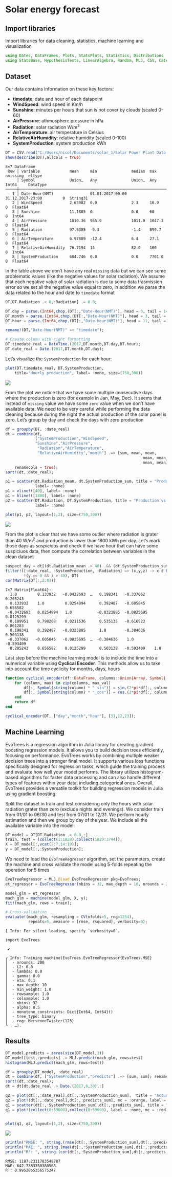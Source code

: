 Solar energy forecast
================

## Import libraries

Import libraries for data cleaning, statistics, machine learning and
visualization

``` julia
using Dates, DataFrames, Plots, StatsPlots, Statistics, Distributions
using StatsBase, HypothesisTests, LinearAlgebra, Random, MLJ, CSV, CategoricalArrays 
```

## Dataset

Our data contains information on these key factors:

- **timedate**: date and hour of each datapoint
- **WindSpeed**: wind speed in Km/h
- **Sunshine**: minutes per hours that sun is not cover by clouds
  (scaled 0-60)
- **AirPressure**: athmosphere pressure in hPa
- **Radiation**: solar radiation W/m<sup>2</sup>
- **AirTemperature**: air temperature in Celsius
- **RelativeAirHumidity**: relative humidity (scaled 0-100)
- **SystemProduction**: system production kWh

``` julia
DT = CSV.read("C:/Users/nicol/Documents/solar_1/Solar Power Plant Data.csv", DataFrame);
show(describe(DT),allcols = true)
```

    8×7 DataFrame
     Row │ variable             mean     min               median  max               nmissing  eltype   
         │ Symbol               Union…   Any               Union…  Any               Int64     DataType 
    ─────┼──────────────────────────────────────────────────────────────────────────────────────────────
       1 │ Date-Hour(NMT)                01.01.2017-00:00          31.12.2017-23:00         0  String31
       2 │ WindSpeed            2.63982  0.0               2.3     10.9                     0  Float64
       3 │ Sunshine             11.1805  0                 0.0     60                       0  Int64
       4 │ AirPressure          1010.36  965.9             1011.0  1047.3                   0  Float64
       5 │ Radiation            97.5385  -9.3              -1.4    899.7                    0  Float64
       6 │ AirTemperature       6.97889  -12.4             6.4     27.1                     0  Float64
       7 │ RelativeAirHumidity  76.7194  13                82.0    100                      0  Int64
       8 │ SystemProduction     684.746  0.0               0.0     7701.0                   0  Float64

In the table above we don’t have any real `missing` data but we can see
some problematic values (like the negative values for solar radiation).
We assume that each negative value of solar radiation is due to some
data trasmission error so we set all the negative value equal to zero,
in addition we parse the data related to the hour and date to `timedate`
format

``` julia
DT[DT.Radiation .< 0,:Radiation] .= 0.0;

DT.day = parse.(Int64,chop.(DT[:,"Date-Hour(NMT)"], head = 0, tail = 14))
DT.month = parse.(Int64,chop.(DT[:,"Date-Hour(NMT)"], head = 3, tail = 11))
DT.hour = parse.(Int64,chop.(DT[:,"Date-Hour(NMT)"], head = 11, tail = 3));

rename!(DT,"Date-Hour(NMT)" => "timedate");

# Create column with right formatting
DT.timedate_real = DateTime.(2017,DT.month,DT.day,DT.hour);
DT.date_real = Date.(2017,DT.month,DT.day);
```

Let’s visualize the `SystemProduction` for each hour:

``` julia
plot(DT.timedate_real, DT.SystemProduction, 
    title="Hourly production", label= :none, size=(750,300))
```

![](solar_forecast_files/figure-commonmark/cell-5-output-1.svg)

From the plot we notice that we have some multiple consecutive days
where the production is zero (for example in Jan, May, Dec). It seems
that instead of `missing` value we have some `zero` value when we don’t
have available data. We need to be very careful while performing the
data cleaning because during the night the actual production of the
solar panel is zero. Let’s group by day and check the days with zero
production

``` julia
df = groupby(DT, :date_real)
dt = combine(df, 
             ["SystemProduction","WindSpeed",
             "Sunshine","AirPressure",
              "Radiation","AirTemperature",
              "RelativeAirHumidity","month"] .=> [sum, mean, mean, 
                                                            mean, mean, mean, 
                                                            mean, mean]; 
    renamecols = true);
sort!(dt,:date_real);

p1 = scatter(dt.Radiation_mean, dt.SystemProduction_sum, title = "Production vs Radiation (day)", 
             label= :none)
p1 = vline!([40], label= :none)
p1 = hline!([1800], label= :none)
p2 = scatter(DT.Radiation, DT.SystemProduction, title = "Production vs Radiation (hour)", 
             label= :none)

plot(p1, p2, layout=(1,2), size=(750,300))
```

![](solar_forecast_files/figure-commonmark/cell-6-output-1.svg)

From the plot is clear that we have some outlier where radiation is
grater than 40 W/m<sup>2</sup> and production is lower than 1800 kWh per
day. Let’s mark those days as *suspicious* and check if we have hour
that can have some suspiciuos data, then compute the correlation between
variables in the clean dataset

``` julia
suspect_day = dt[(dt.Radiation_mean .> 40) .&& (dt.SystemProduction_sum .< 1800),:date_real]
filter!([:date_real, :SystemProduction, :Radiation] => (x,y,z) -> x ∉ Ref(suspect_day) && 
        !(y == 0 && z > 40), DT)
cor(Matrix(DT[:,2:8]))
```

    7×7 Matrix{Float64}:
      1.0         0.133932   -0.0432693  …   0.198341   -0.337062    0.205243
      0.133932    1.0         0.0254894      0.392487   -0.605845    0.656582
     -0.0432693   0.0254894   1.0           -0.0323885  -0.0825695   0.0125299
      0.189951    0.798208    0.0211536      0.535135   -0.616523    0.861283
      0.198341    0.392487   -0.0323885      1.0        -0.384636    0.503138
     -0.337062   -0.605845   -0.0825695  …  -0.384636    1.0        -0.593409
      0.205243    0.656582    0.0125299      0.503138   -0.593409    1.0

Last step before the machine learning model is to include the time into
a numerical variable using **Cyclical Encoder**. This methods allow us
to take into account the time cyclicity for months, days, hours

``` julia
function cyclical_encoder(df::DataFrame, columns::Union{Array, Symbol}, max_val::Union{Array, Int} )
    for (column, max) in zip(columns, max_val)        
        df[:, Symbol(string(column) * "_sin")] = sin.(2*pi*df[:, column]/max)
        df[:, Symbol(string(column) * "_cos")] = cos.(2*pi*df[:, column]/max)
    end
    return df
end

cyclical_encoder(DT, ["day","month","hour"], [31,12,23]);
```

## Machine Learning

EvoTrees is a regression algorithm in Julia library for creating
gradient boosting regression models. It allows you to build decision
trees efficiently, focusing on performance. EvoTrees works by combining
multiple weaker decision trees into a stronger final model. It supports
various loss functions specifically designed for regression tasks, which
guide the training process and evaluate how well your model performs.
The library utilizes histogram-based algorithms for faster data
processing and can also handle different types of features within your
data, including categorical ones. Overall, EvoTrees provides a versatile
toolkit for building regression models in Julia using gradient boosting.

Split the dataset in train and test considering only the hours with
solar radiation grater than zero (exclude nights and evenings). We
consider train from 01/01 to 06/30 and test from 07/01 to 12/31. We
perform hourly estimation and then we group by day of the year. We
include all the available variable into the model:

``` julia
DT_model = DT[DT.Radiation .> 0.0,:]
train, test = (collect(1:1828),collect(1829:3744));
X = DT_model[:,vcat(2:7,14:19)];
y = DT_model[:,:SystemProduction];
```

We need to load the `EvoTreeRegressor` algorithm, set the parameters,
create the machine and cross validate the model using 5-folds repeating
the operation for 5 times

``` julia
EvoTreeRegressor = MLJ.@load EvoTreeRegressor pkg=EvoTrees;
et_regressor = EvoTreeRegressor(nbins = 32, max_depth = 10, nrounds = 200);

model_glm = et_regressor
mach_glm = machine(model_glm, X, y); 
fit!(mach_glm, rows = train);

# Cross-validation
evaluate!(mach_glm, resampling = CV(nfolds=5, rng=1234), 
          repeats=5, measure = [rmse, rsquared], verbosity=0);
```

    [ Info: For silent loading, specify `verbosity=0`. 

    import EvoTrees

     ✔

    ┌ Info: Training machine(EvoTrees.EvoTreeRegressor{EvoTrees.MSE}
    │  - nrounds: 200
    │  - L2: 0.0
    │  - lambda: 0.0
    │  - gamma: 0.0
    │  - eta: 0.1
    │  - max_depth: 10
    │  - min_weight: 1.0
    │  - rowsample: 1.0
    │  - colsample: 1.0
    │  - nbins: 32
    │  - alpha: 0.5
    │  - monotone_constraints: Dict{Int64, Int64}()
    │  - tree_type: binary
    │  - rng: MersenneTwister(123)
    └ , …).

## Results

``` julia
DT_model.predicts = zeros(size(DT_model,1))        
DT_model[test,:predicts] .= MLJ.predict(mach_glm, rows=test)
histogram(MLJ.predict(mach_glm, rows=test))

df = groupby(DT_model, :date_real)
dt = combine(df, ["SystemProduction","predicts"] .=> [sum, sum]; renamecols = true);
sort!(dt,:date_real);
dt = dt[dt.date_real .> Date.(2017,6,30),:]

q2 = plot(dt[:,:date_real],dt[:,:SystemProduction_sum],  title = "Actual vs Predict", label = "Actual")
q2 = plot!(dt[:,:date_real],dt[:,:predicts_sum], mc = :orange, label = "Predict")
q1 = scatter(dt[:,:SystemProduction_sum],dt[:,:predicts_sum], title = "Actual vs Predict", label = :none)
q1 = plot!(collect(0:59000),collect(0:59000), label = :none, mc = :red)


plot(q1, q2, layout=(1,2), size=(750,300))
```

![](solar_forecast_files/figure-commonmark/cell-11-output-1.svg)

``` julia
println("RMSE: ", string.(rmse(dt[:,:SystemProduction_sum],dt[:,:predicts_sum])))
println("MAE: ", string.(mae(dt[:,:SystemProduction_sum],dt[:,:predicts_sum])))
println("R²: ", string.(cor(dt[:,:SystemProduction_sum],dt[:,:predicts_sum]).^2))
```

    RMSE: 1187.2311783548787
    MAE: 642.7383350380568
    R²: 0.9952865356575247
